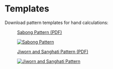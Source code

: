 # Templates

Download pattern templates for hand calculations:

<figure>

[Sabong Pattern (PDF)](/templates/Sabong-Pattern.pdf)

[![Sabong Pattern](/templates/Sabong-Pattern_w500.jpg)](/templates/Sabong-Pattern.pdf)

</figure>

<figure>

[Jiworn and Sanghati Pattern (PDF)](/templates/Jiworn-and-Sanghati-Pattern.pdf)

[![Jiworn and Sanghati Pattern](/templates/Jiworn-and-Sanghati-Pattern_w500.jpg)](/templates/Jiworn-and-Sanghati-Pattern.pdf)

</figure>
